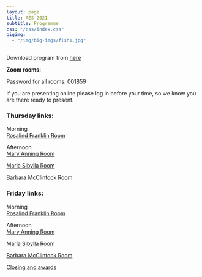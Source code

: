 ```yaml
---
layout: page
title: AES 2021
subtitle: Programme
css: "/css/index.css"
bigimg:
  - "/img/big-imgs/fish1.jpg" 
---
```


  
Download program from [here](./docs/ScheduleAES2021.pdf)

**Zoom rooms:**  

Password for all rooms: 001859  

If you are presenting online please log in before your time, so we know you are there ready to present. 

### Thursday links:

Morning  
[Rosalind Franklin Room](https://monash.zoom.us/j/82985974167?pwd=U1pzUGFtRTlpQXhzZWNuckdrVzNKdz09)

Afternoon  
[Mary Anning Room](https://unimelb.zoom.us/j/83189848732?pwd=QS9SQ2lPaWtRZnAvTlRyUXhrNi8wZz09)

[Maria Sibylla Room](https://monash.zoom.us/j/86274663277?pwd=eWE4VUkvUDdJUzdzb0RrVUtOTC8wZz09)

[Barbara McClintock Room](https://unsw.zoom.us/j/83510836317?pwd=M1ZGajdTTWRVbE15RmZPM1BsOWFmZz09)

### Friday links:

Morning    
[Rosalind Franklin Room](https://monash.zoom.us/j/82469686019?pwd=TW9GY0ROMmRSbkR2WThpVTVQSTZxZz09)

Afternoon    
[Mary Anning Room](https://unimelb.zoom.us/j/83733918448?pwd=R3hYTzRpTE1uSGg0OGVOSk9sdC9tdz09)

[Maria Sibylla Room](https://monash.zoom.us/j/85427329137?pwd=VUl5N2crRmNRRGRXM3c1bkZtZUMxQT09)

[Barbara McClintock Room](https://unsw.zoom.us/j/89342633042?pwd=a3N5RG5hOXk4bUFSQXIzZnFRSURiUT09)

[Closing and awards](https://monash.zoom.us/j/82469686019?pwd=TW9GY0ROMmRSbkR2WThpVTVQSTZxZz09)
